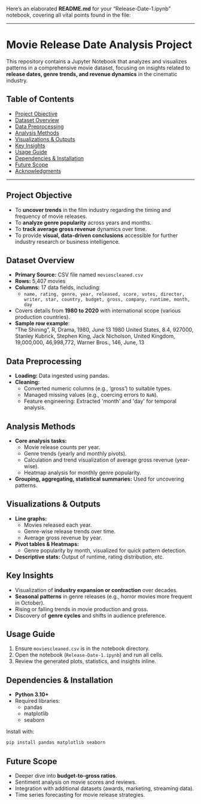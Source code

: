 Here’s an elaborated **README.md** for your “Release-Date-1.ipynb” notebook, covering all vital points found in the file:

***

# Movie Release Date Analysis Project

This repository contains a Jupyter Notebook that analyzes and visualizes patterns in a comprehensive movie dataset, focusing on insights related to **release dates, genre trends, and revenue dynamics** in the cinematic industry.

## Table of Contents

- [Project Objective](#project-objective)
- [Dataset Overview](#dataset-overview)
- [Data Preprocessing](#data-preprocessing)
- [Analysis Methods](#analysis-methods)
- [Visualizations & Outputs](#visualizations--outputs)
- [Key Insights](#key-insights)
- [Usage Guide](#usage-guide)
- [Dependencies & Installation](#dependencies--installation)
- [Future Scope](#future-scope)
- [Acknowledgments](#acknowledgments)

***

## Project Objective

- To **uncover trends** in the film industry regarding the timing and frequency of movie releases.
- To **analyze genre popularity** across years and months.
- To **track average gross revenue** dynamics over time.
- To provide **visual, data-driven conclusions** accessible for further industry research or business intelligence.

## Dataset Overview

- **Primary Source:** CSV file named `moviescleaned.csv`
- **Rows:** 5,407 movies
- **Columns:** 17 data fields, including:
  - `name, rating, genre, year, released, score, votes, director, writer, star, country, budget, gross, company, runtime, month, day`
- Covers details from **1980 to 2020** with international scope (various production countries).
- **Sample row example**:  
  “The Shining”, R, Drama, 1980, June 13 1980 United States, 8.4, 927000, Stanley Kubrick, Stephen King, Jack Nicholson, United Kingdom, 19,000,000, 46,998,772, Warner Bros., 146, June, 13

## Data Preprocessing

- **Loading:** Data ingested using pandas.
- **Cleaning:**
  - Converted numeric columns (e.g., ‘gross’) to suitable types.
  - Managed missing values (e.g., coercing errors to `NaN`).
  - Feature engineering: Extracted 'month' and 'day' for temporal analysis.

## Analysis Methods

- **Core analysis tasks:**
  - Movie release counts per year.
  - Genre trends (yearly and monthly pivots).
  - Calculation and trend visualization of average gross revenue (year-wise).
  - Heatmap analysis for monthly genre popularity.
- **Grouping, aggregating, statistical summaries:** Used for uncovering patterns.

## Visualizations & Outputs

- **Line graphs:**
  - Movies released each year.
  - Genre-wise release trends over time.
  - Average gross revenue by year.
- **Pivot tables & Heatmaps:**
  - Genre popularity by month, visualized for quick pattern detection.
- **Descriptive stats:** Output of runtime, rating distribution, etc.

## Key Insights

- Visualization of **industry expansion or contraction** over decades.
- **Seasonal patterns** in genre releases (e.g., horror movies more frequent in October).
- Rising or falling trends in movie production and gross.
- Discovery of **genre cycles** and shifts in audience preference.

## Usage Guide

1. Ensure `moviescleaned.csv` is in the notebook directory.
2. Open the notebook (`Release-Date-1.ipynb`) and run all cells.
3. Review the generated plots, statistics, and insights inline.

## Dependencies & Installation

- **Python 3.10+**
- Required libraries:
  - pandas
  - matplotlib
  - seaborn

Install with:
```bash
pip install pandas matplotlib seaborn
```

## Future Scope

- Deeper dive into **budget-to-gross ratios**.
- Sentiment analysis on movie scores and reviews.
- Integration with additional datasets (awards, marketing, streaming data).
- Time series forecasting for movie release strategies.


